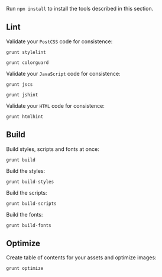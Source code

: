 Run `npm install` to install the tools described in this section.


Lint
----

Validate your `PostCSS` code for consistence:

```
grunt stylelint
```

```
grunt colorguard
```

Validate your `JavaScript` code for consistence:

```
grunt jscs
```

```
grunt jshint
```

Validate your `HTML` code for consistence:

```
grunt htmlhint
```


Build
-----

Build styles, scripts and fonts at once:

```
grunt build
```

Build the styles:

```
grunt build-styles
```

Build the scripts:

```
grunt build-scripts
```

Build the fonts:

```
grunt build-fonts
```


Optimize
--------

Create table of contents for your assets and optimize images:

```
grunt optimize
```
